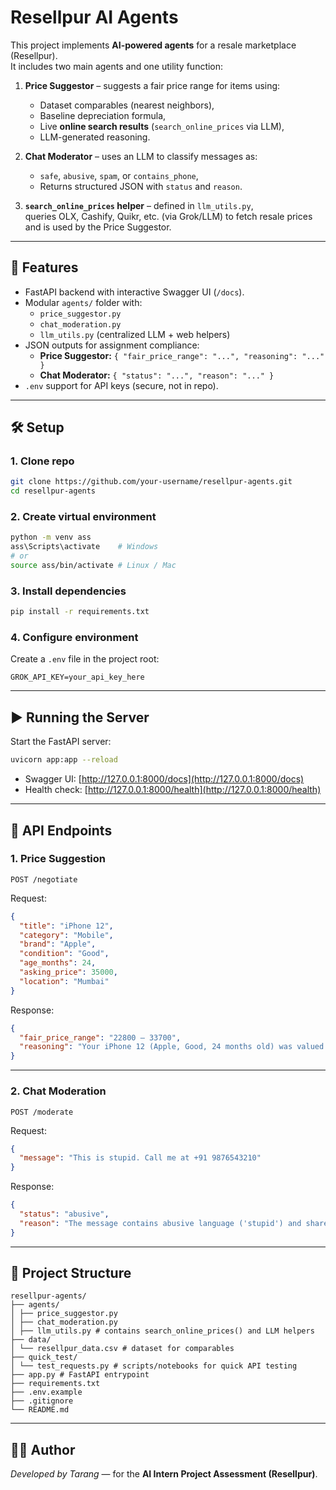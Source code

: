 # Resellpur AI Agents

This project implements **AI-powered agents** for a resale marketplace (Resellpur).  
It includes two main agents and one utility function:

1. **Price Suggestor** – suggests a fair price range for items using:
   - Dataset comparables (nearest neighbors),
   - Baseline depreciation formula,
   - Live **online search results** (`search_online_prices` via LLM),
   - LLM-generated reasoning.

2. **Chat Moderator** – uses an LLM to classify messages as:
   - `safe`, `abusive`, `spam`, or `contains_phone`,
   - Returns structured JSON with `status` and `reason`.

3. **`search_online_prices` helper** – defined in `llm_utils.py`,  
   queries OLX, Cashify, Quikr, etc. (via Grok/LLM) to fetch resale prices  
   and is used by the Price Suggestor.

---

## 🚀 Features
- FastAPI backend with interactive Swagger UI (`/docs`).
- Modular `agents/` folder with:
  - `price_suggestor.py`
  - `chat_moderation.py`
  - `llm_utils.py` (centralized LLM + web helpers)
- JSON outputs for assignment compliance:
  - **Price Suggestor:** `{ "fair_price_range": "...", "reasoning": "..." }`
  - **Chat Moderator:** `{ "status": "...", "reason": "..." }`
- `.env` support for API keys (secure, not in repo).

---

## 🛠️ Setup

### 1. Clone repo
```bash
git clone https://github.com/your-username/resellpur-agents.git
cd resellpur-agents
```

### 2. Create virtual environment
```bash
python -m venv ass
ass\Scripts\activate    # Windows
# or
source ass/bin/activate # Linux / Mac
```

### 3. Install dependencies
```bash
pip install -r requirements.txt
```

### 4. Configure environment
Create a `.env` file in the project root:

```
GROK_API_KEY=your_api_key_here
```

---

## ▶️ Running the Server

Start the FastAPI server:

```bash
uvicorn app:app --reload
```

- Swagger UI: [http://127.0.0.1:8000/docs](http://127.0.0.1:8000/docs)  
- Health check: [http://127.0.0.1:8000/health](http://127.0.0.1:8000/health)

---

## 📡 API Endpoints

### 1. Price Suggestion
`POST /negotiate`

Request:
```json
{
  "title": "iPhone 12",
  "category": "Mobile",
  "brand": "Apple",
  "condition": "Good",
  "age_months": 24,
  "asking_price": 35000,
  "location": "Mumbai"
}
```

Response:
```json
{
  "fair_price_range": "22800 – 33700",
  "reasoning": "Your iPhone 12 (Apple, Good, 24 months old) was valued using dataset comparables, depreciation baseline, and online market prices. Web comparables: olx.in: ₹32,000, cashify.in: ₹30,500 – ₹33,000. The blended central price is ~₹28,200, so a reasonable range is ₹22,800 – ₹33,700."
}
```

---

### 2. Chat Moderation
`POST /moderate`

Request:
```json
{
  "message": "This is stupid. Call me at +91 9876543210"
}
```

Response:
```json
{
  "status": "abusive",
  "reason": "The message contains abusive language ('stupid') and shares a phone number."
}
```

---

## 🧩 Project Structure
```
resellpur-agents/
├── agents/
│ ├── price_suggestor.py
│ ├── chat_moderation.py
│ ├── llm_utils.py # contains search_online_prices() and LLM helpers
├── data/
│ └── resellpur_data.csv # dataset for comparables
├── quick_test/
│ └── test_requests.py # scripts/notebooks for quick API testing
├── app.py # FastAPI entrypoint
├── requirements.txt
├── .env.example
├── .gitignore
└── README.md
```


---

## 👨‍💻 Author
*Developed by Tarang* — for the **AI Intern Project Assessment (Resellpur)**.
